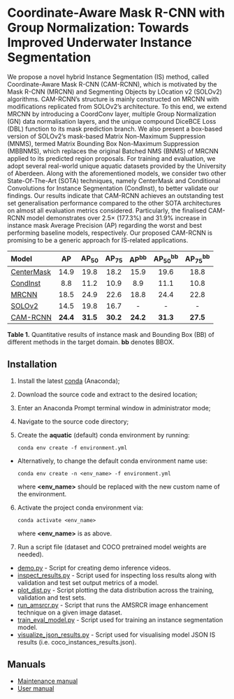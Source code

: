 # Coordinate-Aware Mask R-CNN with Group Normalization: Towards Improved Underwater Instance Segmentation

We propose a novel hybrid Instance Segmentation (IS) method, called Coordinate-Aware Mask R-CNN (CAM-RCNN), which is motivated by the Mask R-CNN (MRCNN) and Segmenting Objects by LOcation v2 (SOLOv2) algorithms. CAM-RCNN’s structure is mainly constructed on MRCNN with modifications replicated from SOLOv2’s architecture. To this end, we extend MRCNN by introducing a CoordConv layer, multiple Group Normalization (GN) data normalisation layers, and the unique compound DiceBCE Loss (DBL) function to its mask prediction branch. We also present a box-based version of SOLOv2’s mask-based Matrix Non-Maximum Suppression (MNMS), termed Matrix Bounding Box Non-Maximum Suppression (MBBNMS), which replaces the original Batched NMS (BNMS) of MRCNN applied to its predicted region proposals. For training and evaluation, we adopt several real-world unique aquatic datasets provided by the University of Aberdeen. Along with the aforementioned models, we consider two other State-Of-The-Art (SOTA) techniques, namely CenterMask and Conditional Convolutions for Instance Segmentation (CondInst), to better validate our findings. Our results indicate that CAM-RCNN achieves an outstanding test set generalisation performance compared to the other SOTA architectures on almost all evaluation metrics considered. Particularly, the finalised CAM-RCNN model demonstrates over 2.5× (177.3%) and 31.9% increase in instance mask Average Precision (AP) regarding the worst and best performing baseline models, respectively. Our proposed CAM-RCNN is promising to be a generic approach for IS-related applications.

| **Model** |  **AP** | **AP**$\mathbf{_{50}}$  | **AP**$\mathbf{_{75}}$ | **AP**$\mathbf{^{bb}}$ | **AP**$\mathbf{_{50}^{bb}}$ | **AP**$\mathbf{_{75}^{bb}}$ |
| :---- | :----: | :----: | :----: | :----: | :----: | :----: |
| [CenterMask](https://dl.dropbox.com/s/lw8nxajv1tim8gr/centermask2-V-57-eSE-FPN-ms-3x.pth) | 14.9 | 19.8 | 18.2 | 15.9 | 19.6 | 18.8 |
| [CondInst](https://cloudstor.aarnet.edu.au/plus/s/vWLiYm8OnrTSUD2/download) | 8.8  | 11.2 | 10.9 | 8.9 | 11.1 | 10.8 |
| [MRCNN](https://dl.fbaipublicfiles.com/detectron2/COCO-InstanceSegmentation/mask_rcnn_R_101_FPN_3x/138205316/model_final_a3ec72.pkl) | 18.5 | 24.9 | 22.6 | 18.8 | 24.4 | 22.8 |
| [SOLOv2](https://cloudstor.aarnet.edu.au/plus/s/9w7b3sjaXvqYQEQ) | 14.5 | 19.8 | 16.7 |  -   |  -   |  -   |
| [CAM-RCNN](https://github.com/Intenzo21/Coordinate-Aware-Mask-R-CNN-with-Group-Normalization-Towards-Improved-Underwater-Instance-Segm/raw/main/pretrained/cam-rcnn/model_final.pth) | **24.4** | **31.5** | **30.2** | **24.2** | **31.3** | **27.5** |

**Table 1.** Quantitative results of instance mask and Bounding Box (BB) of different methods in the target domain. $\mathbf{bb}$ denotes BBOX.

## Installation

1. Install the latest [conda](https://docs.conda.io/projects/conda/en/latest/user-guide/install/index.html) (Anaconda);
2. Download the source code and extract to the desired location;
3. Enter an Anaconda Prompt terminal window in administrator mode;
4. Navigate to the source code directory;
5. Create the **aquatic** (default) conda environment by running:
    
    ```
    conda env create -f environment.yml
    ```
    
  - Alternatively, to change the default conda environment name use:
  
    ```
    conda env create -n <env_name> -f environment.yml
    ```
    where **<env_name>** should be replaced with the new custom name of the environment.

6. Activate the project conda environment via:
    
    ```
    conda activate <env_name>
    ```
    where **<env_name>** is as above.

7. Run a script file (dataset and COCO pretrained model weights are needed).
* [demo.py](https://github.com/Intenzo21/Coordinate-Aware-Mask-R-CNN-with-Group-Normalization-Towards-Improved-Underwater-Instance-Segm/blob/main/demo.py) - Script for creating demo inference videos.
* [inspect_results.py](https://github.com/Intenzo21/Coordinate-Aware-Mask-R-CNN-with-Group-Normalization-Towards-Improved-Underwater-Instance-Segm/blob/main/inspect_results.py) - Script used for inspecting loss results along with validation and
test set output metrics of a model.
* [plot_dist.py](https://github.com/Intenzo21/Coordinate-Aware-Mask-R-CNN-with-Group-Normalization-Towards-Improved-Underwater-Instance-Segm/blob/main/plot_dist.py) - Script plotting the data distribution across the training, validation and test sets.
* [run_amsrcr.py](https://github.com/Intenzo21/Coordinate-Aware-Mask-R-CNN-with-Group-Normalization-Towards-Improved-Underwater-Instance-Segm/blob/main/run_amsrcr.py) - Script that runs the AMSRCR image enhancement technique on a given image dataset.
* [train_eval_model.py](https://github.com/Intenzo21/Coordinate-Aware-Mask-R-CNN-with-Group-Normalization-Towards-Improved-Underwater-Instance-Segm/blob/main/train_eval_model.py) - Script used for training an instance segmentation model.
* [visualize_json_results.py](https://github.com/Intenzo21/Coordinate-Aware-Mask-R-CNN-with-Group-Normalization-Towards-Improved-Underwater-Instance-Segm/blob/main/visualize_json_results.py) - Script used for visualising model JSON IS results (i.e. coco_instances_results.json).

## Manuals

* [Maintenance manual](https://github.com/Intenzo21/Coordinate-Aware-Mask-R-CNN-with-Group-Normalization-Towards-Improved-Underwater-Instance-Segm/blob/main/manuals/maintenance_manual.pdf)
* [User manual](https://github.com/Intenzo21/Coordinate-Aware-Mask-R-CNN-with-Group-Normalization-Towards-Improved-Underwater-Instance-Segm/blob/main/manuals/user_manual.pdf)
